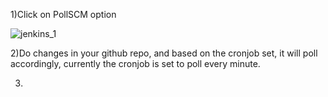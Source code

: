 1)Click on PollSCM option


![jenkins_1](https://user-images.githubusercontent.com/20787443/50553324-a4955080-0cdf-11e9-8ecf-02f8585c544d.PNG)

2)Do changes in your github repo, and based on the cronjob set, it will poll accordingly, currently the cronjob is set to poll every minute.

3)
